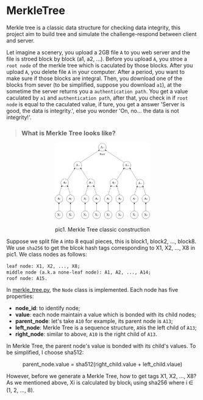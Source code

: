 # MerkleTree
Merkle tree is a classic data structure for checking data integrity, this project aim to build tree and simulate the challenge-respond between client and server.

Let imagine a scenery, you upload a 2GB file `A` to you web server and the file is stroed block by block (a1, a2, ...). Before you upload `A`, you stroe a `root node` of the merkle tree which is caculated by those blocks. After you upload `A`, you delete file `A` in your computer. After a period, you want to make sure if those blocks are integral. Then, you download one of the blocks from sever (to be simplified, suppose you download `a1`), at the sometime the server returns you a `authentication path`. You get a value caculated by `a1` and `authentication path`, after that, you check in if `root node` is equal to the caculated value, if ture, you get a answer 'Server is good, the data is integrity.', else you wonder 'On, no... the data is not integrity!'.

> ### What is Merkle Tree looks like?

<div align="center">
  <img src="MerkleTree.png" width=50% alt="MerkleTree">
  <p>pic1. Merkle Tree classic construction</p>
</div>

Suppose we split file `A` into 8 equal pieces, this is block1, block2, ..., block8. We use `sha256` to get the blcok hash tags corresponding to X1, X2, ..., X8 in pic1. We class nodes as follows:

```
leaf node: X1, X2, ..., X8;
middle node (a.k.a none-leaf node): A1, A2, ..., A14;
roof node: A15.
```
  
In [merkle_tree.py](merkle.tree.py), the `Node` class is implemented. Each node has five properties:
- **node_id**: to identify node;
- **value**: each node maintain a value which is bonded with its child nodes;
- **parent_node**: let's take `A10` for example, its parent node is `A13`;
- **left_node**: Merkle Tree is a sequence structure, `A9`is the left child of `A13`;
- **right_node**: similar to above, `A10` is the right child of `A13`. 

In Merkle Tree, the parent node's value is bonded with its child's values. To be simplified, I choose sha512:
<p align="center">parent_node.value = sha512(right_child.value + left_child.vlaue)</p>

However, before we generate a Merkle Tree, how to get tags X1, X2, ..., X8? As we mentioned above, Xi is calculated by block<sub>i</sub> using sha256 where i &#8712; (1, 2, ..., 8).
